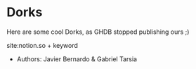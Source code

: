 # Dorks
Here are some cool Dorks, as GHDB stopped publishing ours ;)

site:notion.so + keyword


* Authors: Javier Bernardo & Gabriel Tarsia
